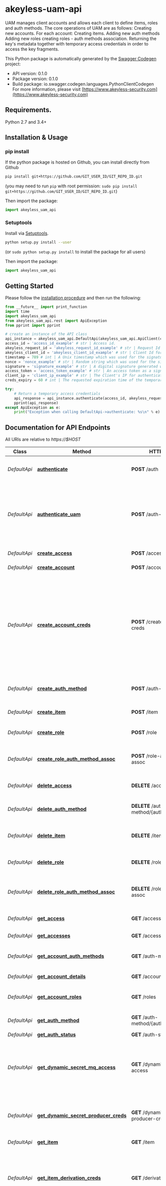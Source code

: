 # akeyless-uam-api
UAM manages client accounts and allows each client to define items, roles and auth methods. The core operations of UAM are as follows: Creating new accounts. For each account: Creating items. Adding new auth methods Adding new roles creating roles - auth methods association. Returning the key's metadata together with temporary access credentials in order to access the key fragments.

This Python package is automatically generated by the [Swagger Codegen](https://github.com/swagger-api/swagger-codegen) project:

- API version: 0.1.0
- Package version: 0.1.0
- Build package: io.swagger.codegen.languages.PythonClientCodegen
For more information, please visit [https://www.akeyless-security.com](https://www.akeyless-security.com)

## Requirements.

Python 2.7 and 3.4+

## Installation & Usage
### pip install

If the python package is hosted on Github, you can install directly from Github

```sh
pip install git+https://github.com/GIT_USER_ID/GIT_REPO_ID.git
```
(you may need to run `pip` with root permission: `sudo pip install git+https://github.com/GIT_USER_ID/GIT_REPO_ID.git`)

Then import the package:
```python
import akeyless_uam_api 
```

### Setuptools

Install via [Setuptools](http://pypi.python.org/pypi/setuptools).

```sh
python setup.py install --user
```
(or `sudo python setup.py install` to install the package for all users)

Then import the package:
```python
import akeyless_uam_api
```

## Getting Started

Please follow the [installation procedure](#installation--usage) and then run the following:

```python
from __future__ import print_function
import time
import akeyless_uam_api
from akeyless_uam_api.rest import ApiException
from pprint import pprint

# create an instance of the API class
api_instance = akeyless_uam_api.DefaultApi(akeyless_uam_api.ApiClient(configuration))
access_id = 'access_id_example' # str | Access id.
akeyless_request_id = 'akeyless_request_id_example' # str | Request Id for logging (optional)
akeyless_client_id = 'akeyless_client_id_example' # str | Client Id for logging (optional)
timestamp = 789 # int | A Unix timestamp which was used for the signature (relevant only in case of api key access). (optional)
nonce = 'nonce_example' # str | Random string which was used for the signature (relevant only in case of api key access authentication). (optional)
signature = 'signature_example' # str | A digital signature generated with the private key that complies with the access authentication (relevant only in case of api key access authentication). (optional)
access_token = 'access_token_example' # str | An access token as a signed JSON Web Toke (relevant only in case of azure-az/oauth2 access authentication). (optional)
client_ip = 'client_ip_example' # str | The Client's IP for authentication. Relevant only in case of the services that mediate between Auth and their clients in obtaining temporary access credentials. (optional)
creds_expiry = 60 # int | The requested expiration time of the temporary credentials in minutes. (optional) (default to 60)

try:
    # Return a temporary access credentials
    api_response = api_instance.authenticate(access_id, akeyless_request_id=akeyless_request_id, akeyless_client_id=akeyless_client_id, timestamp=timestamp, nonce=nonce, signature=signature, access_token=access_token, client_ip=client_ip, creds_expiry=creds_expiry)
    pprint(api_response)
except ApiException as e:
    print("Exception when calling DefaultApi->authenticate: %s\n" % e)

```

## Documentation for API Endpoints

All URIs are relative to *https://$HOST*

Class | Method | HTTP request | Description
------------ | ------------- | ------------- | -------------
*DefaultApi* | [**authenticate**](docs/DefaultApi.md#authenticate) | **POST** /auth | Return a temporary access credentials
*DefaultApi* | [**authenticate_uam**](docs/DefaultApi.md#authenticate_uam) | **POST** /auth-uam | Return a combination of three temporary access credentials for accessing Auth, UAM and KFMs instances.
*DefaultApi* | [**create_access**](docs/DefaultApi.md#create_access) | **POST** /access | Creating a new access.
*DefaultApi* | [**create_account**](docs/DefaultApi.md#create_account) | **POST** /account | Create new account.
*DefaultApi* | [**create_account_creds**](docs/DefaultApi.md#create_account_creds) | **POST** /create-account-creds | Getting temporary access credentials to create new account in the UAM service. The UAM service will use this credentials to create an access to be used for accessing the account
*DefaultApi* | [**create_auth_method**](docs/DefaultApi.md#create_auth_method) | **POST** /auth-method | Add a new auth method to the account.
*DefaultApi* | [**create_item**](docs/DefaultApi.md#create_item) | **POST** /item | Add a new item to the account.
*DefaultApi* | [**create_role**](docs/DefaultApi.md#create_role) | **POST** /role | Add a new role to the account.
*DefaultApi* | [**create_role_auth_method_assoc**](docs/DefaultApi.md#create_role_auth_method_assoc) | **POST** /role-auth-method-assoc | Add an association between a role and an auth method.
*DefaultApi* | [**delete_access**](docs/DefaultApi.md#delete_access) | **DELETE** /access/{access_id} | Deleting an existing access.
*DefaultApi* | [**delete_auth_method**](docs/DefaultApi.md#delete_auth_method) | **DELETE** /auth-method/{auth_method_name} | Deleting an existing auth method from the account.
*DefaultApi* | [**delete_item**](docs/DefaultApi.md#delete_item) | **DELETE** /item | Deleting an existing item from the account.
*DefaultApi* | [**delete_role**](docs/DefaultApi.md#delete_role) | **DELETE** /role/{role_name} | Deleting an existing role from the account.
*DefaultApi* | [**delete_role_auth_method_assoc**](docs/DefaultApi.md#delete_role_auth_method_assoc) | **DELETE** /role-auth-method-assoc | Deleting an association between a role and an auth method.
*DefaultApi* | [**get_access**](docs/DefaultApi.md#get_access) | **GET** /access/{access_id} | Getting an existing access.
*DefaultApi* | [**get_accesses**](docs/DefaultApi.md#get_accesses) | **GET** /accesses | Geting a list of accesses
*DefaultApi* | [**get_account_auth_methods**](docs/DefaultApi.md#get_account_auth_methods) | **GET** /auth-methods | Get All the existing auth methods in the account.
*DefaultApi* | [**get_account_details**](docs/DefaultApi.md#get_account_details) | **GET** /account/ | Get account details.
*DefaultApi* | [**get_account_roles**](docs/DefaultApi.md#get_account_roles) | **GET** /roles | Get All the existing roles in the account.
*DefaultApi* | [**get_auth_method**](docs/DefaultApi.md#get_auth_method) | **GET** /auth-method/{auth_method_name} | Get auth method details.
*DefaultApi* | [**get_auth_status**](docs/DefaultApi.md#get_auth_status) | **GET** /auth-status | 
*DefaultApi* | [**get_dynamic_secret_mq_access**](docs/DefaultApi.md#get_dynamic_secret_mq_access) | **GET** /dynamic-secret-mq-access | Get a signed request to receive messages from a Message Queue of a Dynamic Secret.
*DefaultApi* | [**get_dynamic_secret_producer_creds**](docs/DefaultApi.md#get_dynamic_secret_producer_creds) | **GET** /dynamic-secret-producer-cred | Get a dynamic secret producer derivation credentials.
*DefaultApi* | [**get_item**](docs/DefaultApi.md#get_item) | **GET** /item | Get item details.
*DefaultApi* | [**get_item_derivation_creds**](docs/DefaultApi.md#get_item_derivation_creds) | **GET** /derivation-creds | Get temporary access credentials to KFM instances for item&#39;s fragments derivation.
*DefaultApi* | [**get_public_signing_key**](docs/DefaultApi.md#get_public_signing_key) | **GET** /public-signing-key/{signing_key_id} | Getting the public part of the key used by Auth to sign the temporary access credentials.
*DefaultApi* | [**get_role**](docs/DefaultApi.md#get_role) | **GET** /role/{role_name} | Get role details.
*DefaultApi* | [**get_rsa_key_decrypt_creds**](docs/DefaultApi.md#get_rsa_key_decrypt_creds) | **GET** /rsa-decrypt-creds | Get temporary access credentials to KFM instances for RSA key fragments decryption.
*DefaultApi* | [**get_secret_access_creds**](docs/DefaultApi.md#get_secret_access_creds) | **GET** /secret-access-creds | 
*DefaultApi* | [**get_ssh_cert_issuer_access_creds**](docs/DefaultApi.md#get_ssh_cert_issuer_access_creds) | **GET** /ssh-cert-issuer-access-creds | Get temporary access credentials to KFM instances for signing a specific SSH certificate.
*DefaultApi* | [**get_status**](docs/DefaultApi.md#get_status) | **GET** /status | 
*DefaultApi* | [**get_time**](docs/DefaultApi.md#get_time) | **GET** /time | 
*DefaultApi* | [**get_upload_rsa_key_creds**](docs/DefaultApi.md#get_upload_rsa_key_creds) | **GET** /upload-rsa-key-creds | Get temporary access credentials to upload RSA private key fragments into KFMs instances.
*DefaultApi* | [**get_upload_secret_creds**](docs/DefaultApi.md#get_upload_secret_creds) | **GET** /upload-secret-creds | Get temporary access credentials to KFM instances to produce the derived protection key of the secret.
*DefaultApi* | [**list_items**](docs/DefaultApi.md#list_items) | **GET** /items | List all the accessible items.
*DefaultApi* | [**list_items_in_path**](docs/DefaultApi.md#list_items_in_path) | **GET** /items-in-path | List items at the given path.
*DefaultApi* | [**prepare_dynamic_secret_value**](docs/DefaultApi.md#prepare_dynamic_secret_value) | **GET** /prepare-dynamic-secret-value | Get the new dynamic secret ID to be pull and derivation credentials to decrypt the new dynamic secret value.
*DefaultApi* | [**pull_dynamic_secret_value**](docs/DefaultApi.md#pull_dynamic_secret_value) | **POST** /pull-dynamic-secret-value | Pull a new dynamic secret value on demand.
*DefaultApi* | [**push_dynamic_secret_value**](docs/DefaultApi.md#push_dynamic_secret_value) | **POST** /push-dynamic-secret-value | Push a new dynamic secret value on demand.
*DefaultApi* | [**reset_access_key**](docs/DefaultApi.md#reset_access_key) | **GET** /reset-access-key | Getting a validation number to reset an admin account&#39;s access key.
*DefaultApi* | [**reset_access_key_0**](docs/DefaultApi.md#reset_access_key_0) | **PUT** /reset-access-key | Getting temporary access credentials to reset an account&#39;s access key. The UAM service will use these credentials to update the account&#39;s api key auth method.
*DefaultApi* | [**reset_admin_account_access_key**](docs/DefaultApi.md#reset_admin_account_access_key) | **PUT** /reset-admin-account-access-key | Reset admin account access key.
*DefaultApi* | [**set_uam_access_creds**](docs/DefaultApi.md#set_uam_access_creds) | **POST** /set-uam-access-creds | Getting temporary access credentials to add a new access or to update an existing access in an UAM account. The UAM service will use this credentials to create/update an access to be used for accessing key fragments.
*DefaultApi* | [**update_access**](docs/DefaultApi.md#update_access) | **PUT** /access/{access_id} | Updating an existing access
*DefaultApi* | [**update_auth_method**](docs/DefaultApi.md#update_auth_method) | **PUT** /auth-method/{auth_method_name} | Updating an existing auth method in the account
*DefaultApi* | [**update_item**](docs/DefaultApi.md#update_item) | **PUT** /item | 
*DefaultApi* | [**update_role**](docs/DefaultApi.md#update_role) | **PUT** /role/{role_name} | Updating an existing role in the account
*DefaultApi* | [**validate_account**](docs/DefaultApi.md#validate_account) | **GET** /account-validation | Request new validation number.
*DefaultApi* | [**validate_account_0**](docs/DefaultApi.md#validate_account_0) | **PUT** /account-validation | Request new validation number.
*DefaultApi* | [**validate_client_credentials**](docs/DefaultApi.md#validate_client_credentials) | **POST** /validate-client-credentials | Validate client credentials


## Documentation For Models

 - [APIKeyAccessRules](docs/APIKeyAccessRules.md)
 - [AccessParams](docs/AccessParams.md)
 - [AccessRules](docs/AccessRules.md)
 - [AccessRulesType](docs/AccessRulesType.md)
 - [AccessType](docs/AccessType.md)
 - [AccountReplyObj](docs/AccountReplyObj.md)
 - [AccountStatus](docs/AccountStatus.md)
 - [Algorithm](docs/Algorithm.md)
 - [AuthMethodAccessInfo](docs/AuthMethodAccessInfo.md)
 - [AuthMethodRoleAssociation](docs/AuthMethodRoleAssociation.md)
 - [AuthStatusReplyObj](docs/AuthStatusReplyObj.md)
 - [AzureADAccessRules](docs/AzureADAccessRules.md)
 - [CreateAccessReplyObj](docs/CreateAccessReplyObj.md)
 - [CreateAccountCredsParams](docs/CreateAccountCredsParams.md)
 - [CreateAuthMethodReplyObj](docs/CreateAuthMethodReplyObj.md)
 - [CreateRoleAuthMethodAssocReplyObj](docs/CreateRoleAuthMethodAssocReplyObj.md)
 - [CredentialsReplyObj](docs/CredentialsReplyObj.md)
 - [DerivationCredsReplyObj](docs/DerivationCredsReplyObj.md)
 - [DerivedFragmentReplyObj](docs/DerivedFragmentReplyObj.md)
 - [DynamicSecretMQAccessReplyObj](docs/DynamicSecretMQAccessReplyObj.md)
 - [DynamicSecretMessageQueueInfo](docs/DynamicSecretMessageQueueInfo.md)
 - [DynamicSecretProducerCredsReplyObj](docs/DynamicSecretProducerCredsReplyObj.md)
 - [ErrorReplyObj](docs/ErrorReplyObj.md)
 - [FragmentType](docs/FragmentType.md)
 - [FragmentsDerivationsCreds](docs/FragmentsDerivationsCreds.md)
 - [GetAccessReplyObj](docs/GetAccessReplyObj.md)
 - [GetAccessesReplyObj](docs/GetAccessesReplyObj.md)
 - [GetAccountAuthMethodsReplyObj](docs/GetAccountAuthMethodsReplyObj.md)
 - [GetAccountDetailsReplyObj](docs/GetAccountDetailsReplyObj.md)
 - [GetAccountRolesReplyObj](docs/GetAccountRolesReplyObj.md)
 - [GetAuthMethodReplyObj](docs/GetAuthMethodReplyObj.md)
 - [GetFragmentDetailsReplyObj](docs/GetFragmentDetailsReplyObj.md)
 - [GetItemReplyObj](docs/GetItemReplyObj.md)
 - [GetRoleReplyObj](docs/GetRoleReplyObj.md)
 - [KFMStatusReplyObj](docs/KFMStatusReplyObj.md)
 - [LdapAccessRules](docs/LdapAccessRules.md)
 - [ListItemsInPathReplyObj](docs/ListItemsInPathReplyObj.md)
 - [ListItemsReplyObj](docs/ListItemsReplyObj.md)
 - [OAuth2AccessRules](docs/OAuth2AccessRules.md)
 - [OAuth2CustomClaim](docs/OAuth2CustomClaim.md)
 - [PathRule](docs/PathRule.md)
 - [PrepareDynamicSecretValueReplyObj](docs/PrepareDynamicSecretValueReplyObj.md)
 - [PublicSigningKeyReplyObj](docs/PublicSigningKeyReplyObj.md)
 - [PullDynamicSecretValueReplyObj](docs/PullDynamicSecretValueReplyObj.md)
 - [RSADecryptCreds](docs/RSADecryptCreds.md)
 - [RSADecryptCredsReplyObj](docs/RSADecryptCredsReplyObj.md)
 - [RSAFragmentDecryptReplyObj](docs/RSAFragmentDecryptReplyObj.md)
 - [RoleAuthMethodAssociation](docs/RoleAuthMethodAssociation.md)
 - [Rules](docs/Rules.md)
 - [SSHCertIssuerAccessCredsReplyObj](docs/SSHCertIssuerAccessCredsReplyObj.md)
 - [SSHCertificateIssueDetails](docs/SSHCertificateIssueDetails.md)
 - [SSHCertificateParams](docs/SSHCertificateParams.md)
 - [SSHCertificateType](docs/SSHCertificateType.md)
 - [SamlAccessRules](docs/SamlAccessRules.md)
 - [SamlAttribute](docs/SamlAttribute.md)
 - [SecretAccessCredsReplyObj](docs/SecretAccessCredsReplyObj.md)
 - [SetItemRequestBodyParams](docs/SetItemRequestBodyParams.md)
 - [SetRoleRequestParams](docs/SetRoleRequestParams.md)
 - [SetUAMAccessCredsParams](docs/SetUAMAccessCredsParams.md)
 - [SystemAccessCredentialsReplyObj](docs/SystemAccessCredentialsReplyObj.md)
 - [TimeReplyObj](docs/TimeReplyObj.md)
 - [UAMStatusReplyObj](docs/UAMStatusReplyObj.md)
 - [UpdateAccessMode](docs/UpdateAccessMode.md)
 - [UploadRSAFragmentReplyObj](docs/UploadRSAFragmentReplyObj.md)
 - [UploadRSAKeyCredsReplyObj](docs/UploadRSAKeyCredsReplyObj.md)
 - [ValidateClientCredsReplyObj](docs/ValidateClientCredsReplyObj.md)


## Documentation For Authorization

 All endpoints do not require authorization.


## Author

refael@akeyless-security.com

